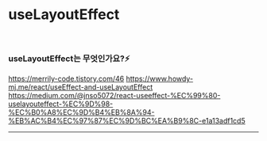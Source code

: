 # useLayoutEffect

<br/>

### useLayoutEffect는 무엇인가요?⚡️

https://merrily-code.tistory.com/46
https://www.howdy-mj.me/react/useEffect-and-useLayoutEffect
https://medium.com/@jnso5072/react-useeffect-%EC%99%80-uselayouteffect-%EC%9D%98-%EC%B0%A8%EC%9D%B4%EB%8A%94-%EB%AC%B4%EC%97%87%EC%9D%BC%EA%B9%8C-e1a13adf1cd5
<br/>

---

